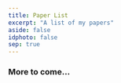 ```yaml
---
title: Paper List
excerpt: "A list of my papers"
aside: false
idphoto: false
sep: true
---
```


### More to come...
